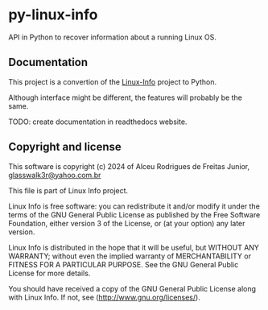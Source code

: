 # py-linux-info

API in Python to recover information about a running Linux OS.

## Documentation

This project is a convertion of the
[Linux-Info](https://github.com/glasswalk3r/Linux-Info) project to Python.

Although interface might be different, the features will probably be the same.

TODO: create documentation in readthedocs website.

## Copyright and license

This software is copyright (c) 2024 of Alceu Rodrigues de Freitas Junior,
glasswalk3r@yahoo.com.br

This file is part of Linux Info project.

Linux Info is free software: you can redistribute it and/or modify it under the
terms of the GNU General Public License as published by the Free Software
Foundation, either version 3 of the License, or (at your option) any later
version.

Linux Info is distributed in the hope that it will be useful, but WITHOUT ANY
WARRANTY; without even the implied warranty of MERCHANTABILITY or FITNESS FOR
A PARTICULAR PURPOSE. See the GNU General Public License for more details.

You should have received a copy of the GNU General Public License along with
Linux Info. If not, see (http://www.gnu.org/licenses/).
